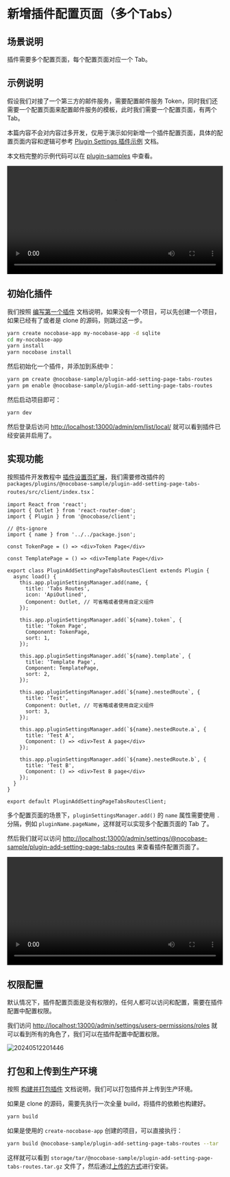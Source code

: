 # 新增插件配置页面（多个Tabs）

## 场景说明

插件需要多个配置页面，每个配置页面对应一个 Tab。

## 示例说明

假设我们对接了一个第三方的邮件服务，需要配置邮件服务 Token，同时我们还需要一个配置页面来配置邮件服务的模板，此时我们需要一个配置页面，有两个 Tab。

本篇内容不会对内容过多开发，仅用于演示如何新增一个插件配置页面，具体的配置页面内容和逻辑可参考 [Plugin Settings 插件示例](/plugin-samples/plugin-settings) 文档。

本文档完整的示例代码可以在 [plugin-samples](https://github.com/nocobase/plugin-samples/tree/main/packages/plugins/%40nocobase-sample/plugin-add-setting-page-tabs-routes) 中查看。

<video width="100%" controls>
  <source src="https://static-docs.nocobase.com/7.mp4" type="video/mp4">
</video>

## 初始化插件

我们按照 [编写第一个插件](/development/your-fisrt-plugin) 文档说明，如果没有一个项目，可以先创建一个项目，如果已经有了或者是 clone 的源码，则跳过这一步。

```bash
yarn create nocobase-app my-nocobase-app -d sqlite
cd my-nocobase-app
yarn install
yarn nocobase install
```

然后初始化一个插件，并添加到系统中：

```bash
yarn pm create @nocobase-sample/plugin-add-setting-page-tabs-routes
yarn pm enable @nocobase-sample/plugin-add-setting-page-tabs-routes
```

然后启动项目即可：

```bash
yarn dev
```

然后登录后访问 [http://localhost:13000/admin/pm/list/local/](http://localhost:13000/admin/pm/list/local/) 就可以看到插件已经安装并启用了。

## 实现功能

按照插件开发教程中 [插件设置页扩展](/development/client/router#插件设置页扩展)，我们需要修改插件的 `packages/plugins/@nocobase-sample/plugin-add-setting-page-tabs-routes/src/client/index.tsx`：

```tsx | pure
import React from 'react';
import { Outlet } from 'react-router-dom';
import { Plugin } from '@nocobase/client';

// @ts-ignore
import { name } from '../../package.json';

const TokenPage = () => <div>Token Page</div>

const TemplatePage = () => <div>Template Page</div>

export class PluginAddSettingPageTabsRoutesClient extends Plugin {
  async load() {
    this.app.pluginSettingsManager.add(name, {
      title: 'Tabs Routes',
      icon: 'ApiOutlined',
      Component: Outlet, // 可省略或者使用自定义组件
    });

    this.app.pluginSettingsManager.add(`${name}.token`, {
      title: 'Token Page',
      Component: TokenPage,
      sort: 1,
    });

    this.app.pluginSettingsManager.add(`${name}.template`, {
      title: 'Template Page',
      Component: TemplatePage,
      sort: 2,
    });

    this.app.pluginSettingsManager.add(`${name}.nestedRoute`, {
      title: 'Test',
      Component: Outlet, // 可省略或者使用自定义组件
      sort: 3,
    });

    this.app.pluginSettingsManager.add(`${name}.nestedRoute.a`, {
      title: 'Test A',
      Component: () => <div>Test A page</div>
    });

    this.app.pluginSettingsManager.add(`${name}.nestedRoute.b`, {
      title: 'Test B',
      Component: () => <div>Test B page</div>
    });
  }
}

export default PluginAddSettingPageTabsRoutesClient;
```

多个配置页面的场景下，`pluginSettingsManager.add()` 的 `name` 属性需要使用 `.` 分隔，例如 `pluginName.pageName`，这样就可以实现多个配置页面的 Tab 了。

然后我们就可以访问 [http://localhost:13000/admin/settings/@nocobase-sample/plugin-add-setting-page-tabs-routes](http://localhost:13000/admin/settings/@nocobase-sample/plugin-add-setting-page-tabs-routes) 来查看插件配置页面了。

<video width="100%" controls>
  <source src="https://static-docs.nocobase.com/7.mp4" type="video/mp4">
</video>

## 权限配置

默认情况下，插件配置页面是没有权限的，任何人都可以访问和配置，需要在插件配置中配置权限。

我们访问 [http://localhost:13000/admin/settings/users-permissions/roles](http://localhost:13000/admin/settings/users-permissions/roles) 就可以看到所有的角色了，我们可以在插件配置中配置权限。

![20240512201446](https://static-docs.nocobase.com/20240512201446.png)

## 打包和上传到生产环境

按照 [构建并打包插件](/development/your-fisrt-plugin#构建并打包插件) 文档说明，我们可以打包插件并上传到生产环境。

如果是 clone 的源码，需要先执行一次全量 build，将插件的依赖也构建好。

```bash
yarn build
```

如果是使用的 `create-nocobase-app` 创建的项目，可以直接执行：

```bash
yarn build @nocobase-sample/plugin-add-setting-page-tabs-routes --tar
```

这样就可以看到 `storage/tar/@nocobase-sample/plugin-add-setting-page-tabs-routes.tar.gz` 文件了，然后通过[上传的方式](/welcome/getting-started/plugin)进行安装。
